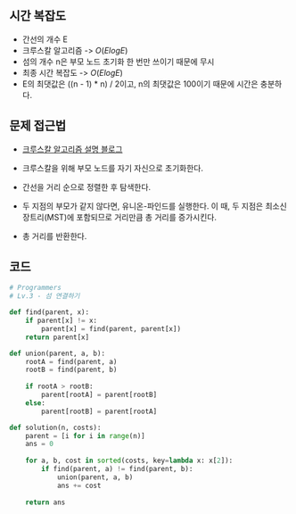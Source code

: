 ## 시간 복잡도
- 간선의 개수 E
- 크루스칼 알고리즘 -> $O(E log E)$
- 섬의 개수 n은 부모 노드 초기화 한 번만 쓰이기 때문에 무시
- 최종 시간 복잡도 -> $O(E log E)$
- E의 최댓값은 ((n - 1) * n) / 2이고, n의 최댓값은 100이기 때문에 시간은 충분하다.

## 문제 접근법
- [크루스칼 알고리즘 설명 블로그](https://techblog-history-younghunjo1.tistory.com/262)

- 크루스칼을 위해 부모 노드를 자기 자신으로 초기화한다.
- 간선을 거리 순으로 정렬한 후 탐색한다.
- 두 지점의 부모가 같지 않다면, 유니온-파인드를 실행한다. 이 때, 두 지점은 최소신장트리(MST)에 포함되므로 거리만큼 총 거리를 증가시킨다.
- 총 거리를 반환한다.

## 코드

```python
# Programmers
# Lv.3 - 섬 연결하기

def find(parent, x):
    if parent[x] != x:
        parent[x] = find(parent, parent[x])
    return parent[x]

def union(parent, a, b):
    rootA = find(parent, a)
    rootB = find(parent, b)
    
    if rootA > rootB:
        parent[rootA] = parent[rootB]
    else:
        parent[rootB] = parent[rootA]

def solution(n, costs):
    parent = [i for i in range(n)]
    ans = 0
    
    for a, b, cost in sorted(costs, key=lambda x: x[2]):
        if find(parent, a) != find(parent, b):
            union(parent, a, b)
            ans += cost
    
    return ans
```
